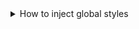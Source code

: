 <details><summary>How to inject global styles</summary>

To be written... use preflight.

</details>
